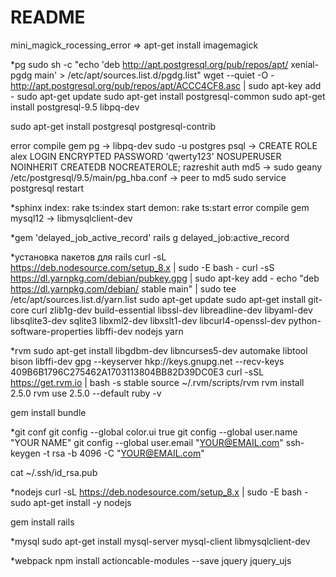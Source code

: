 # README

mini_magick_rocessing_error => apt-get install imagemagick

*pg
sudo sh -c "echo 'deb http://apt.postgresql.org/pub/repos/apt/ xenial-pgdg main' > /etc/apt/sources.list.d/pgdg.list"
wget --quiet -O - http://apt.postgresql.org/pub/repos/apt/ACCC4CF8.asc | sudo apt-key add -
sudo apt-get update
sudo apt-get install postgresql-common
sudo apt-get install postgresql-9.5 libpq-dev

sudo apt-get install postgresql postgresql-contrib

error compile gem pg -> libpq-dev
sudo -u postgres psql ->
CREATE ROLE alex LOGIN
ENCRYPTED PASSWORD 'qwerty123'
NOSUPERUSER NOINHERIT CREATEDB NOCREATEROLE;
razreshit auth md5 ->
sudo geany /etc/postgresql/9.5/main/pg_hba.conf -> peer to md5
sudo service postgresql restart

*sphinx
index: rake ts:index
start demon: rake ts:start
error compile gem mysql12 -> libmysqlclient-dev

*gem 'delayed_job_active_record'
rails g delayed_job:active_record

*установка пакетов для rails
curl -sL https://deb.nodesource.com/setup_8.x | sudo -E bash -
curl -sS https://dl.yarnpkg.com/debian/pubkey.gpg | sudo apt-key add -
echo "deb https://dl.yarnpkg.com/debian/ stable main" | sudo tee /etc/apt/sources.list.d/yarn.list
sudo apt-get update
sudo apt-get install git-core curl zlib1g-dev build-essential libssl-dev libreadline-dev libyaml-dev libsqlite3-dev sqlite3 libxml2-dev libxslt1-dev libcurl4-openssl-dev python-software-properties libffi-dev nodejs yarn

*rvm
sudo apt-get install libgdbm-dev libncurses5-dev automake libtool bison libffi-dev
gpg --keyserver hkp://keys.gnupg.net --recv-keys 409B6B1796C275462A1703113804BB82D39DC0E3
curl -sSL https://get.rvm.io | bash -s stable
source ~/.rvm/scripts/rvm
rvm install 2.5.0
rvm use 2.5.0 --default
ruby -v

gem install bundle

*git conf
git config --global color.ui true
git config --global user.name "YOUR NAME"
git config --global user.email "YOUR@EMAIL.com"
ssh-keygen -t rsa -b 4096 -C "YOUR@EMAIL.com"

cat ~/.ssh/id_rsa.pub

*nodejs
curl -sL https://deb.nodesource.com/setup_8.x | sudo -E bash -
sudo apt-get install -y nodejs

gem install rails

*mysql
sudo apt-get install mysql-server mysql-client libmysqlclient-dev

*webpack
npm install actioncable-modules --save
            jquery jquery_ujs
